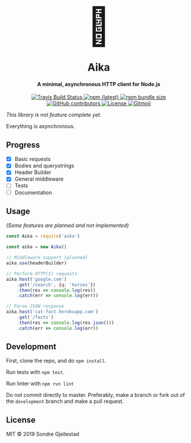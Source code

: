 <h1 align="center">
  <span style="font-size: 100px;">🚚</span>
  <br>
  <br>
  Aika
</h1>

<h4 align="center">A minimal, asynchronous HTTP client for Node.js</h4>

<p align="center">
  <a href="https://travis-ci.org/sondregj/aika">
    <img alt="Travis Build Status" src="https://img.shields.io/travis/sondregj/aika.svg?style=flat-square">
  </a>

  <a href="https://npmjs.com/aika">
  	<img alt="npm (latest)" src="https://img.shields.io/npm/v/aika/latest.svg?style=flat-square">
  </a>

  <a href="https://npmjs.com/aika">
    <img alt="npm bundle size" src="https://img.shields.io/bundlephobia/min/aika.svg?style=flat-square">
  </a>

  <a href="https://github.com/sondregj/aika">
    <img alt="GitHub contributors" src="https://img.shields.io/github/contributors/sondregj/aika.svg?style=flat-square">
  </a>

  <a href="https://github.com/sondregj/aika">
    <img alt="License" src="https://img.shields.io/github/license/sondregj/aika.svg?style=flat-square">
  </a>
  
  <a href="https://github.com/carloscuesta/gitmoji">
  <img alt="Gitmoji" src="https://img.shields.io/badge/gitmoji-%20😜%20😍-FFDD67.svg?style=flat-square">
  </a>
</p>

*This library is not feature complete yet.*

Everything is asynchronous.

## Progress

- [x] Basic requests
- [x] Bodies and querystrings
- [x] Header Builder
- [x] General middleware
- [ ] Tests
- [ ] Documentation

## Usage

*(Some features are planned and not implemented)*

```javascript
const Aika = require('aika')

const aika = new Aika()

// Middleware support (planned)
aika.use(headerBuilder)

// Perform HTTP(S) requests
aika.host('google.com')
    .get('/search', {q: 'horses'})
    .then(res => console.log(res))
    .catch(err => console.log(err))

// Parse JSON response
aika.host('cat-fact.herokuapp.com')
    .get('/facts')
    .then(res => console.log(res.json()))
    .catch(err => console.log(err))
```

## Development

First, clone the repo, and do `npm install`.

Run tests with `npm test`.

Run linter with `npm run lint`

Do not commit directly to master. Preferably, make a branch or fork out of the `development` branch and make a pull request.

## License

MIT © 2019 Sondre Gjellestad
